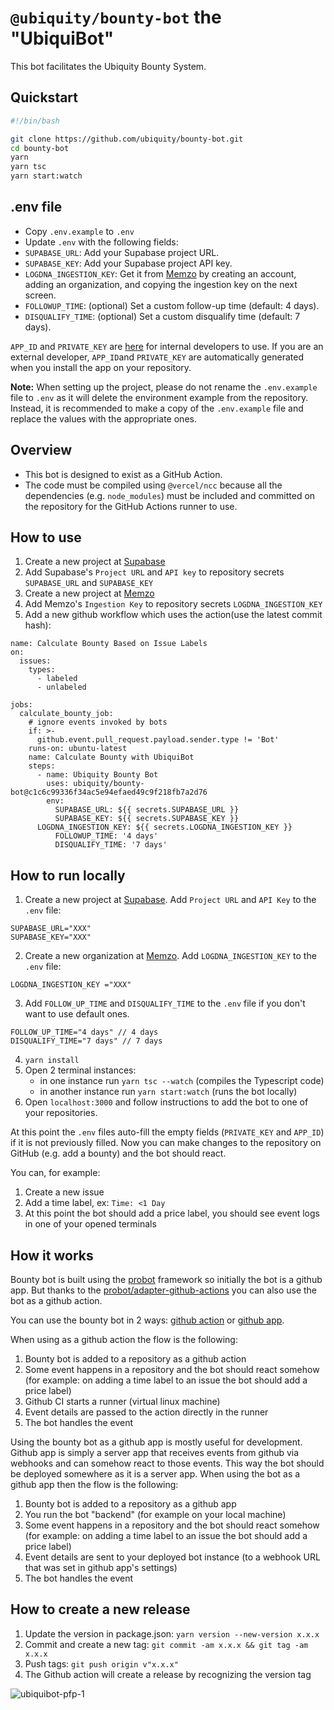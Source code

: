 # `@ubiquity/bounty-bot` the "UbiquiBot"

This bot facilitates the Ubiquity Bounty System.

## Quickstart

```sh
#!/bin/bash

git clone https://github.com/ubiquity/bounty-bot.git
cd bounty-bot
yarn
yarn tsc
yarn start:watch
```

## .env file

- Copy `.env.example` to `.env`
- Update `.env` with the following fields:
- `SUPABASE_URL`: Add your Supabase project URL.
- `SUPABASE_KEY`: Add your Supabase project API key.
- `LOGDNA_INGESTION_KEY`: Get it from [Memzo](https://app.mezmo.com/) by creating an account, adding an organization, and copying the ingestion key on the next screen.
- `FOLLOWUP_TIME`: (optional) Set a custom follow-up time (default: 4 days).
- `DISQUALIFY_TIME`: (optional) Set a custom disqualify time (default: 7 days).

`APP_ID` and `PRIVATE_KEY` are [here](https://t.me/c/1588400061/1627) for internal developers to use.
If you are an external developer, `APP_ID`and `PRIVATE_KEY` are automatically generated when you install the app on your repository.

**Note:** When setting up the project, please do not rename the `.env.example` file to `.env` as it will delete the environment example from the repository.
Instead, it is recommended to make a copy of the `.env.example` file and replace the values with the appropriate ones.

## Overview

- This bot is designed to exist as a GitHub Action.
- The code must be compiled using `@vercel/ncc` because all the dependencies (e.g. `node_modules`) must be included and committed on the repository for the GitHub Actions runner to use.

## How to use

1. Create a new project at [Supabase](https://supabase.com/)
2. Add Supabase's `Project URL` and `API key` to repository secrets `SUPABASE_URL` and `SUPABASE_KEY`
3. Create a new project at [Memzo](https://app.mezmo.com/)
4. Add Memzo's `Ingestion Key` to repository secrets `LOGDNA_INGESTION_KEY`
5. Add a new github workflow which uses the action(use the latest commit hash):

```
name: Calculate Bounty Based on Issue Labels
on:
  issues:
    types:
      - labeled
      - unlabeled

jobs:
  calculate_bounty_job:
    # ignore events invoked by bots
    if: >-
      github.event.pull_request.payload.sender.type != 'Bot'
    runs-on: ubuntu-latest
    name: Calculate Bounty with UbiquiBot
    steps:
      - name: Ubiquity Bounty Bot
        uses: ubiquity/bounty-bot@c1c6c99336f34ac5e94efaed49c9f218fb7a2d76
        env:
          SUPABASE_URL: ${{ secrets.SUPABASE_URL }}
          SUPABASE_KEY: ${{ secrets.SUPABASE_KEY }}
	  LOGDNA_INGESTION_KEY: ${{ secrets.LOGDNA_INGESTION_KEY }}
          FOLLOWUP_TIME: '4 days'
          DISQUALIFY_TIME: '7 days'

```

## How to run locally

1. Create a new project at [Supabase](https://supabase.com/). Add `Project URL` and `API Key` to the `.env` file:

```
SUPABASE_URL="XXX"
SUPABASE_KEY="XXX"
```

2. Create a new organization at [Memzo](https://app.mezmo.com/). Add `LOGDNA_INGESTION_KEY` to the `.env` file:

```
LOGDNA_INGESTION_KEY ="XXX"
```

3. Add `FOLLOW_UP_TIME` and `DISQUALIFY_TIME` to the `.env` file if you don't want to use default ones.

```
FOLLOW_UP_TIME="4 days" // 4 days
DISQUALIFY_TIME="7 days" // 7 days
```

4. `yarn install`
5. Open 2 terminal instances:
   - in one instance run `yarn tsc --watch` (compiles the Typescript code)
   - in another instance run `yarn start:watch` (runs the bot locally)
6. Open `localhost:3000` and follow instructions to add the bot to one of your repositories.

At this point the `.env` files auto-fill the empty fields (`PRIVATE_KEY` and `APP_ID`) if it is not previously filled.
Now you can make changes to the repository on GitHub (e.g. add a bounty) and the bot should react.

You can, for example:

1. Create a new issue
2. Add a time label, ex: `Time: <1 Day`
3. At this point the bot should add a price label, you should see event logs in one of your opened terminals

## How it works

Bounty bot is built using the [probot](https://probot.github.io/) framework so initially the bot is a github app. But thanks to the [probot/adapter-github-actions](https://github.com/probot/adapter-github-actions) you can also use the bot as a github action.

You can use the bounty bot in 2 ways: [github action](https://github.com/marketplace/actions/ubiquity-bounty-bot) or [github app](https://github.com/marketplace/ubiquibot).

When using as a github action the flow is the following:

1. Bounty bot is added to a repository as a github action
2. Some event happens in a repository and the bot should react somehow (for example: on adding a time label to an issue the bot should add a price label)
3. Github CI starts a runner (virtual linux machine)
4. Event details are passed to the action directly in the runner
5. The bot handles the event

Using the bounty bot as a github app is mostly useful for development. Github app is simply a server app that receives events from github via webhooks and can somehow react to those events. This way the bot should be deployed somewhere as it is a server app. When using the bot as a github app then the flow is the following:

1. Bounty bot is added to a repository as a github app
2. You run the bot "backend" (for example on your local machine)
3. Some event happens in a repository and the bot should react somehow (for example: on adding a time label to an issue the bot should add a price label)
4. Event details are sent to your deployed bot instance (to a webhook URL that was set in github app's settings)
5. The bot handles the event

## How to create a new release

1. Update the version in package.json: `yarn version --new-version x.x.x`
2. Commit and create a new tag: `git commit -am x.x.x && git tag -am x.x.x`
3. Push tags: `git push origin v"x.x.x"`
4. The Github action will create a release by recognizing the version tag

![ubiquibot-pfp-1](https://user-images.githubusercontent.com/4975670/208798502-0ac27adc-ab19-4148-82b8-8538040cf3b6.png)
